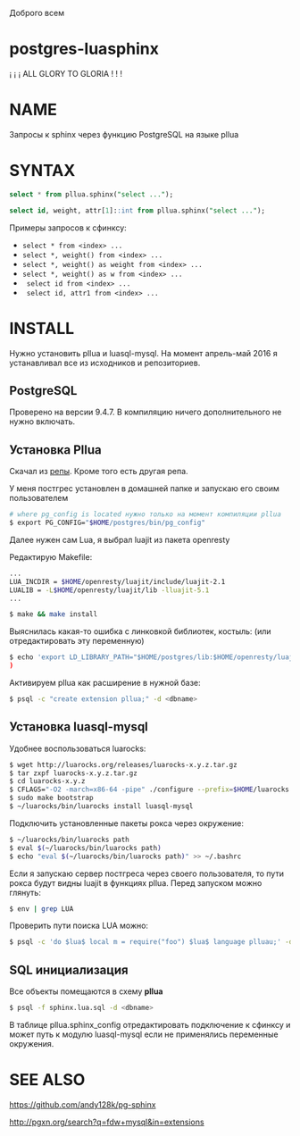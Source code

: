 Доброго всем

# postgres-luasphinx

¡ ¡ ¡ ALL GLORY TO GLORIA ! ! !

# NAME

Запросы к sphinx через функцию PostgreSQL на языке pllua

# SYNTAX

```sql 
select * from pllua.sphinx("select ...");
```

```sql 
select id, weight, attr[1]::int from pllua.sphinx("select ...");
```

Примеры запросов к сфинксу:

* ``` select * from <index> ... ```
* ``` select *, weight() from <index> ... ```
* ``` select *, weight() as weight from <index> ... ```
* ``` select *, weight() as w from <index> ... ```
* ``` select id from <index> ...```
* ``` select id, attr1 from <index> ...```





# INSTALL

Нужно установить pllua и luasql-mysql. На момент апрель-май 2016 я устанавливал все из исходников и репозиториев.

## PostgreSQL

Проверено на версии 9.4.7. В компиляцию ничего дополнительного не нужно включать.

## Установка Pllua

Скачал из [репы](https://github.com/pllua/pllua). Кроме того есть другая репа.

У меня постгрес установлен в домашней папке и запускаю его своим пользователем

```bash
# where pg_config is located нужно только на момент компиляции pllua
$ export PG_CONFIG="$HOME/postgres/bin/pg_config" 
```

Далее нужен сам Lua, я выбрал luajit из пакета openresty

Редактирую Makefile:

```bash
...
LUA_INCDIR = $HOME/openresty/luajit/include/luajit-2.1
LUALIB = -L$HOME/openresty/luajit/lib -lluajit-5.1
...
```
```bash
$ make && make install
```

Выяснилась какая-то ошибка с линковкой библиотек, костыль:
(или отредактировать эту переменную)
```bash
$ echo 'export LD_LIBRARY_PATH="$HOME/postgres/lib:$HOME/openresty/luajit/lib:/usr/local/lib:$LD_LIBRARY_PATH' >>  ~/.bashrc
)
```

Активируем pllua как расширение в нужной базе:

```bash
$ psql -с "create extension pllua;" -d <dbname>
```


## Установка luasql-mysql

Удобнее воспользоваться luarocks:

```bash
$ wget http://luarocks.org/releases/luarocks-x.y.z.tar.gz
$ tar zxpf luarocks-x.y.z.tar.gz
$ cd luarocks-x.y.z
$ CFLAGS="-O2 -march=x86-64 -pipe" ./configure --prefix=$HOME/luarocks --lua-suffix=jit --with-lua=$HOME/openresty/luajit --with-lua-include=$HOME/openresty/luajit/include/luajit-2.1
$ sudo make bootstrap
$ ~/luarocks/bin/luarocks install luasql-mysql
```

Подключить установленные пакеты рокса через окружение:

```bash
$ ~/luarocks/bin/luarocks path
$ eval $(~/luarocks/bin/luarocks path)
$ echo "eval $(~/luarocks/bin/luarocks path)" >> ~/.bashrc
```

Если я запускаю сервер постгреса через своего пользователя, то пути рокса будут видны luajit в функциях pllua. Перед запуском можно глянуть:

```bash
$ env | grep LUA
```

Проверить пути поиска LUA можно:

```bash
$ psql -c 'do $lua$ local m = require("foo") $lua$ language plluau;' -d <dbname>
```

## SQL инициализация

Все объекты помещаются в схему **pllua**

```bash
$ psql -f sphinx.lua.sql -d <dbname>
```

В таблице pllua.sphinx_config отредактировать подключение к сфинксу и может путь к модулю luasql-mysql если не применялись переменные окружения.


# SEE ALSO

https://github.com/andy128k/pg-sphinx

http://pgxn.org/search?q=fdw+mysql&in=extensions

